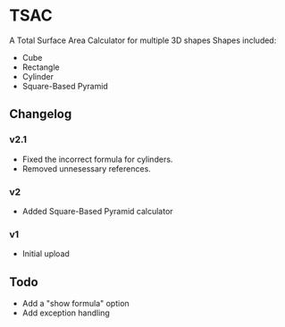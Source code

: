 # TSAC
A Total Surface Area Calculator for multiple 3D shapes
Shapes included:
- Cube
- Rectangle
- Cylinder
- Square-Based Pyramid


## Changelog

### v2.1
- Fixed the incorrect formula for cylinders.
- Removed unnesessary references.

### v2
- Added Square-Based Pyramid calculator

### v1
- Initial upload

## Todo
- Add a "show formula" option
- Add exception handling

